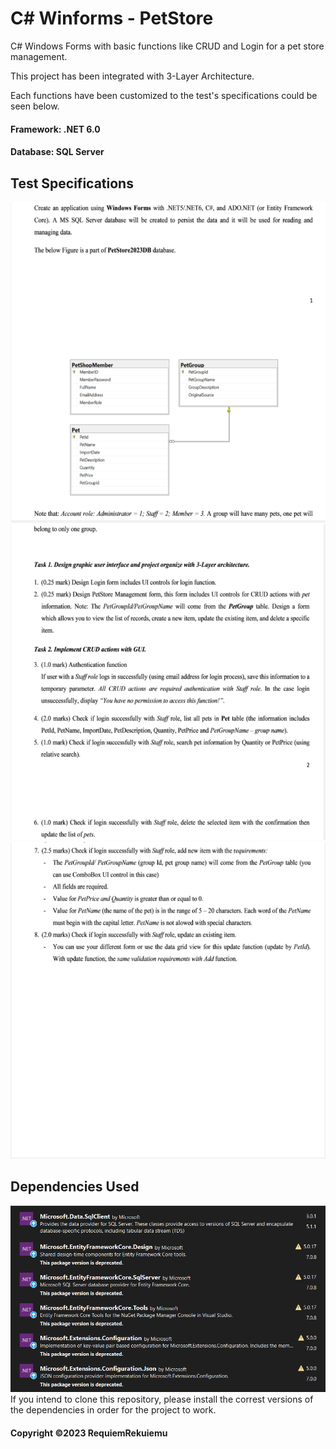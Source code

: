 # C# Winforms - PetStore

C# Windows Forms with basic functions like CRUD and Login for a pet store management.

This project has been integrated with 3-Layer Architecture.

Each functions have been customized to the test's specifications could be seen below.

#### Framework: .NET 6.0
#### Database: SQL Server

## Test Specifications
![Test_2](https://github.com/RequiemRekuiemu/crud-trial-petstore/blob/main/Test%20Specifications/Screenshot_2023-06-30_095340.png)
![Test_3](https://github.com/RequiemRekuiemu/crud-trial-petstore/blob/main/Test%20Specifications/Screenshot_2023-06-30_095353.png)
![Test_4](https://github.com/RequiemRekuiemu/crud-trial-petstore/blob/main/Test%20Specifications/Screenshot_2023-06-30_095401.png)

## Dependencies Used
![Dependencies](https://github.com/RequiemRekuiemu/crud-trial-petstore/blob/main/Screenshots/dependencies.png)
If you intend to clone this repository, please install the correst versions of the dependencies in order for the project to work.

#### Copyright &#169;2023 RequiemRekuiemu
